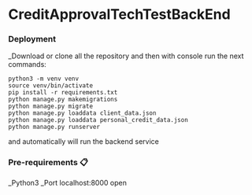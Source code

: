 # CreditApprovalTechTestBackEnd

### Deployment

_Download or clone all the repository and then with console run the next commands:
```
python3 -m venv venv
source venv/bin/activate
pip install -r requirements.txt
python manage.py makemigrations
python manage.py migrate
python manage.py loaddata client_data.json
python manage.py loaddata personal_credit_data.json
python manage.py runserver
```
and automatically will run the backend service

### Pre-requirements 📋

_Python3
_Port localhost:8000 open
